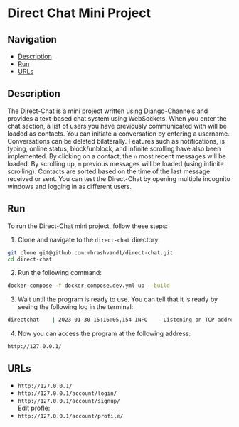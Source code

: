 # Direct Chat Mini Project

## Navigation
- [Description](#description)
- [Run](#run)
- [URLs](#urls)  

## Description
The Direct-Chat is a mini project written using Django-Channels and provides a text-based chat system using WebSockets. When you enter the chat section, a list of users you have previously communicated with will be loaded as contacts. You can initiate a conversation by entering a username. Conversations can be deleted bilaterally. Features such as notifications, is typing, online status, block/unblock, and infinite scrolling have also been implemented. By clicking on a contact, the `n` most recent messages will be loaded. By scrolling up, `m` previous messages will be loaded (using infinite scrolling). Contacts are sorted based on the time of the last message received or sent. You can test the Direct-Chat by opening multiple incognito windows and logging in as different users.

## Run  
To run the Direct-Chat mini project, follow these steps:

1. Clone and navigate to the `direct-chat` directory:   

``` bash
git clone git@github.com:mhrashvand1/direct-chat.git   
cd direct-chat   
```   

2. Run the following command:   

``` bash  
docker-compose -f docker-compose.dev.yml up --build  
``` 

3. Wait until the program is ready to use. You can tell that it is ready by seeing the following log in the terminal:   

``` bash
directchat    | 2023-01-30 15:16:05,154 INFO     Listening on TCP address 0.0.0.0:8000

```  

4. Now you can access the program at the following address:    

``` shell
http://127.0.0.1/
```

## URLs
- `http://127.0.0.1/`
- `http://127.0.0.1/account/login/` 
- `http://127.0.0.1/account/signup/`   
Edit profle:  
- `http://127.0.0.1/account/profile/`